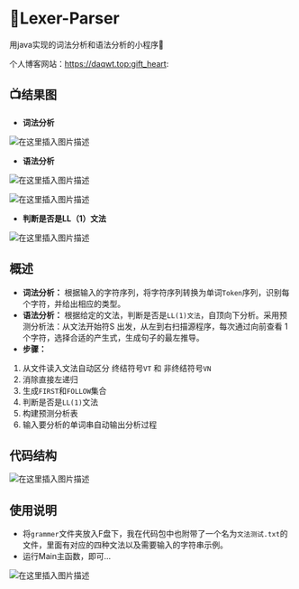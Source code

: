 # :gift:Lexer-Parser
用java实现的词法分析和语法分析的小程序:flags:

个人博客网站：https://daqwt.top:gift_heart:



## :tv:结果图
- **词法分析**

![在这里插入图片描述](https://img-blog.csdnimg.cn/20200611141000270.png?x-oss-process=image/watermark,type_ZmFuZ3poZW5naGVpdGk,shadow_10,text_aHR0cHM6Ly9ibG9nLmNzZG4ubmV0L3dlaXhpbl80NDg2MTM5OQ==,size_16,color_FFFFFF,t_70)
- **语法分析**

![在这里插入图片描述](https://img-blog.csdnimg.cn/20200611141009521.png?x-oss-process=image/watermark,type_ZmFuZ3poZW5naGVpdGk,shadow_10,text_aHR0cHM6Ly9ibG9nLmNzZG4ubmV0L3dlaXhpbl80NDg2MTM5OQ==,size_16,color_FFFFFF,t_70)

![在这里插入图片描述](https://img-blog.csdnimg.cn/20200611141013882.png?x-oss-process=image/watermark,type_ZmFuZ3poZW5naGVpdGk,shadow_10,text_aHR0cHM6Ly9ibG9nLmNzZG4ubmV0L3dlaXhpbl80NDg2MTM5OQ==,size_16,color_FFFFFF,t_70)

- **判断是否是LL（1）文法**
 
![在这里插入图片描述](https://img-blog.csdnimg.cn/20200611141023906.png?x-oss-process=image/watermark,type_ZmFuZ3poZW5naGVpdGk,shadow_10,text_aHR0cHM6Ly9ibG9nLmNzZG4ubmV0L3dlaXhpbl80NDg2MTM5OQ==,size_16,color_FFFFFF,t_70)

## 概述
- **词法分析：** 根据输入的字符序列，将字符序列转换为单词`Token`序列，识别每个字符，并给出相应的类型。
- **语法分析：** 根据给定的文法，判断是否是`LL(1)文法`，自顶向下分析。采用预测分析法：从文法开始符S 出发，从左到右扫描源程序，每次通过向前查看 1 个字符，选择合适的产生式，生成句子的最左推导。
- **步骤：**   
1. 从文件读入文法自动区分 终结符号`VT` 和 非终结符号`VN`
2. 消除直接左递归
3. 生成`FIRST`和`FOLLOW`集合
4. 判断是否是`LL(1)`文法
5. 构建预测分析表
6.  输入要分析的单词串自动输出分析过程




## 代码结构

![在这里插入图片描述](https://img-blog.csdnimg.cn/20200610162702789.png?x-oss-process=image/watermark,type_ZmFuZ3poZW5naGVpdGk,shadow_10,text_aHR0cHM6Ly9ibG9nLmNzZG4ubmV0L3dlaXhpbl80NDg2MTM5OQ==,size_16,color_FFFFFF,t_70)


## 使用说明

- 将`grammer`文件夹放入F盘下，我在代码包中也附带了一个名为`文法测试.txt`的文件，里面有对应的四种文法以及需要输入的字符串示例。
- 运行Main主函数，即可...

![在这里插入图片描述](https://img-blog.csdnimg.cn/20200611141035997.png?x-oss-process=image/watermark,type_ZmFuZ3poZW5naGVpdGk,shadow_10,text_aHR0cHM6Ly9ibG9nLmNzZG4ubmV0L3dlaXhpbl80NDg2MTM5OQ==,size_16,color_FFFFFF,t_70)







